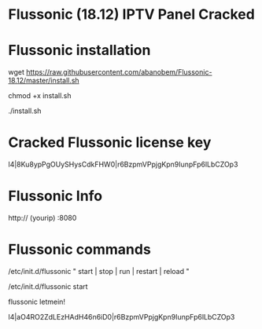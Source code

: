 # Flussonic (18.12) IPTV Panel Cracked
# Flussonic installation
wget https://raw.githubusercontent.com/abanobem/Flussonic-18.12/master/install.sh

chmod +x install.sh

./install.sh
# Cracked Flussonic license key
l4|8Ku8ypPgOUySHysCdkFHW0|r6BzpmVPpjgKpn9IunpFp6lLbCZOp3
# Flussonic Info
http://  (yourip)  :8080
# Flussonic commands
/etc/init.d/flussonic " start | stop | run | restart | reload "

/etc/init.d/flussonic start 

flussonic
letmein!


l4|aO4RO2ZdLEzHAdH46n6iD0|r6BzpmVPpjgKpn9IunpFp6lLbCZOp3

